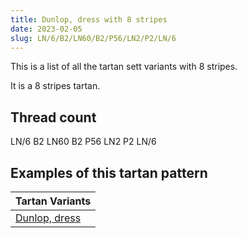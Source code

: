```yaml
---
title: Dunlop, dress with 8 stripes
date: 2023-02-05
slug: LN/6/B2/LN60/B2/P56/LN2/P2/LN/6
---
```

This is a list of all the tartan sett variants with 8 stripes.

It is a 8 stripes tartan.


## Thread count
LN/6 B2 LN60 B2 P56 LN2 P2 LN/6

## Examples of this tartan pattern

| Tartan Variants |
|---------------|
| [Dunlop, dress](/variants/ln/6/b2/ln60/b2/p56/ln2/p2/ln/6-b304080-lne0e0e0-p800080)||
